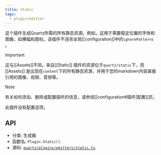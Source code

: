 ```yaml
---
title: Static
tags:
  - plugin/emitter
---
```


这个插件生成Quartz所需的所有静态资源。例如，这用于需要稳定位置的字体和图像，如横幅和图标。该插件不违背全局[[configuration]]中的`ignorePatterns` 。

> [!important]
> 这与[[Assets]]不同。来自[[Static]] 插件的资源位于`quartz/static`下，而[[Assets]] 是出现在`content`下的所有静态资源，并用于您的markdown内容直接引用的图像、视频、音频等。

> [!note]
> 有关如何添加、删除或配置插件的信息，请参阅[[configuration#插件|配置]]页。

此插件没有配置选项。

## API

- 分类: 生成器
- 函数名: `Plugin.Static()`.
- 源码: [`quartz/plugins/emitters/static.ts`](https://github.com/jackyzha0/quartz/blob/v4/quartz/plugins/emitters/static.ts).
